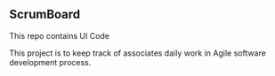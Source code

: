 ScrumBoard
-----------

This repo contains UI Code

This project is to keep track of associates daily work in Agile software development process.
